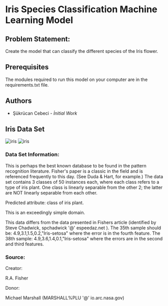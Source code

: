 # Iris Species Classification Machine Learning Model

## Problem Statement:
Create the model that can classify the different species of the Iris flower.

## Prerequisites

The modules required to run this model on your computer are in the requirements.txt file.

## Authors
+ Şükrücan Cebeci - *İnitial Work*

## Iris Data Set

![iris](https://bishwamittra.github.io/images/imli/iris_dataset.png)
![iris](https://www.researchgate.net/publication/281607810/figure/fig2/AS:361004266475545@1463081532837/Clustering-of-the-iris-dataset-The-upper-panels-of-the-figure-on-the-left-show-the-true.png)

### Data Set Information:

This is perhaps the best known database to be found in the pattern recognition literature. Fisher's paper is a classic in the field and is referenced frequently to this day. (See Duda & Hart, for example.) The data set contains 3 classes of 50 instances each, where each class refers to a type of iris plant. One class is linearly separable from the other 2; the latter are NOT linearly separable from each other.

Predicted attribute: class of iris plant.

This is an exceedingly simple domain.

This data differs from the data presented in Fishers article (identified by Steve Chadwick, spchadwick '@' espeedaz.net ). The 35th sample should be: 4.9,3.1,1.5,0.2,"Iris-setosa" where the error is in the fourth feature. The 38th sample: 4.9,3.6,1.4,0.1,"Iris-setosa" where the errors are in the second and third features.





### Source:

Creator:

R.A. Fisher

Donor:

Michael Marshall (MARSHALL%PLU '@' io.arc.nasa.gov)